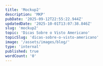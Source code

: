 ```yaml
---
title: 'Mockup2'
description: 'MKP'
pubDate: '2025-09-12T22:55:22.944Z'
updatedDate: '2025-10-01T13:07:38.846Z'
slug: 'mockup2'
topic: 'Dicas Sobre o Visto Americano'
topicSlug: 'dicas-sobre-o-visto-americano'
image: '/assets/images/blog/'
type: 'internal'
published: true
wordCount: '0'
---
```

